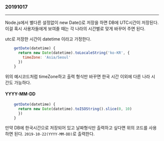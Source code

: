 ### 20191017
---

Node.js에서 별다른 설정없이 new Date()로 저장을 하면 DB에 UTC시간이 저장된다. 이걸 혹시 사용자들에게 보여줄 때는 각 나라의 시간별로 맞게 바꾸어 주면 된다.

utc로 저장한 시간이 datetime 이라고 가정한다.

```javascript
    getDate(datetime) {
      return new Date(datetime).toLocaleString('ko-KR', {
        timeZone: 'Asia/Seoul'
      })
    }
```
위의 예시코드처럼 timeZone하고 출력 형식만 바꾸면 한국 시간 이외에 다른 나라 시간도 가능하다.

#### YYYY-MM-DD

```javascript
    getDate(datetime) {
      return new Date(datetime).toISOString().slice(0, 10)
      })
    }
```

만약 DB에 한국시간으로 저장되어 있고 날짜형식만 출력하고 싶다면 위의 코드를 사용하면 된다. `2019-10-22(YYYY-MM-DD)`로 출력한다.